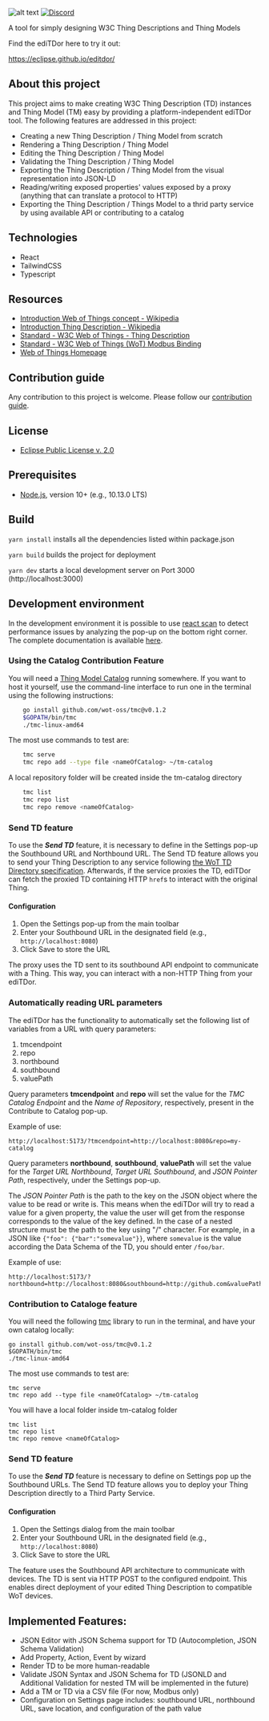 ![alt text](https://github.com/eclipse/editdor/blob/master/logo/1585_ediTDor_logo.png "ediTDor logo")
[![Discord](https://img.shields.io/badge/Discord-7289DA?logo=discord&logoColor=white&label=WoT-CG-Discord)](https://discord.com/channels/1081253871688622181/1359286591100817549)

A tool for simply designing W3C Thing Descriptions and Thing Models

Find the ediTDor here to try it out:

https://eclipse.github.io/editdor/

## About this project

This project aims to make creating W3C Thing Description (TD) instances and Thing Model (TM) easy by providing a platform-independent ediTDor tool. The following features are addressed in this project:

- Creating a new Thing Description / Thing Model from scratch
- Rendering a Thing Description / Thing Model
- Editing the Thing Description / Thing Model
- Validating the Thing Description / Thing Model
- Exporting the Thing Description / Thing Model from the visual representation into JSON-LD
- Reading/writing exposed properties' values exposed by a proxy (anything that can translate a protocol to HTTP)
- Exporting the Thing Description / Things Model to a thrid party service by using available API or contributing to a catalog

## Technologies

- React
- TailwindCSS
- Typescript

## Resources

- [Introduction Web of Things concept - Wikipedia](https://en.wikipedia.org/wiki/Web_of_Things)
- [Introduction Thing Description - Wikipedia](https://en.wikipedia.org/wiki/Thing_Description)
- [Standard - W3C Web of Things - Thing Description](https://www.w3.org/TR/2023/REC-wot-thing-description11-20231205/)
- [Standard - W3C Web of Things (WoT) Modbus Binding](https://w3c.github.io/wot-binding-templates/bindings/protocols/modbus)
- [Web of Things Homepage](https://www.w3.org/WoT/)

## Contribution guide

Any contribution to this project is welcome.
Please follow our [contribution guide](./CONTRIBUTING.md).

## License

- [Eclipse Public License v. 2.0](http://www.eclipse.org/legal/epl-2.0)

## Prerequisites

- [Node.js](https://nodejs.org/), version 10+ (e.g., 10.13.0 LTS)

## Build

`yarn install` installs all the dependencies listed within package.json

`yarn build` builds the project for deployment

`yarn dev` starts a local development server on Port 3000 (http://localhost:3000)

## Development environment

In the development environment it is possible to use [react scan](https://react-scan.com/) to detect performance issues by analyzing the pop-up on the bottom right corner. The complete documentation is available [here](https://github.com/aidenybai/react-scan#readme).

### Using the Catalog Contribution Feature

You will need a [Thing Model Catalog](https://github.com/wot-oss/tmc) running somewhere. If you want to host it yourself, use the command-line interface to run one in the terminal using the following instructions:

```bash
    go install github.com/wot-oss/tmc@v0.1.2
    $GOPATH/bin/tmc
    ./tmc-linux-amd64
```

The most use commands to test are:

```bash
    tmc serve
    tmc repo add --type file <nameOfCatalog> ~/tm-catalog
```

A local repository folder will be created inside the tm-catalog directory

```bash
    tmc list
    tmc repo list
    tmc repo remove <nameOfCatalog>
```

### Send TD feature

To use the **_Send TD_** feature, it is necessary to define in the Settings pop-up the Southbound URL and Northbound URL. The Send TD feature allows you to send your Thing Description to any service following [the WoT TD Directory specification](https://www.w3.org/TR/wot-discovery/#exploration-directory-api-things).
Afterwards, if the service proxies the TD, ediTDor can fetch the proxied TD containing HTTP `href`s to interact with the original Thing.

#### Configuration

1. Open the Settings pop-up from the main toolbar
2. Enter your Southbound URL in the designated field (e.g., `http://localhost:8080`)
3. Click Save to store the URL

The proxy uses the TD sent to its southbound API endpoint to communicate with a Thing. This way, you can interact with a non-HTTP Thing from your ediTDor.

### Automatically reading URL parameters

The ediTDor has the functionality to automatically set the following list of variables from a URL with query parameters:

1. tmcendpoint
2. repo
3. northbound
4. southbound
5. valuePath

Query parameters **tmcendpoint** and **repo** will set the value for the _TMC Catalog Endpoint_ and the _Name of Repository_, respectively, present in the Contribute to Catalog pop-up.

Example of use:

    http://localhost:5173/?tmcendpoint=http://localhost:8080&repo=my-catalog

Query parameters **northbound**, **southbound**, **valuePath** will set the value for the _Target URL Northbound_, _Target URL Southbound_, and _JSON Pointer Path_, respectively, under the Settings pop-up.

The _JSON Pointer Path_ is the path to the key on the JSON object where the value to be read or write is. This means when the ediTDor will try to read a value for a given property, the value the user will get from the response corresponds to the value of the key defined. In the case of a nested structure must be the path to the key using "/" character.
For example, in a JSON like `{"foo": {"bar":"somevalue"}}`, where `somevalue` is the value according the Data Schema of the TD, you should enter `/foo/bar`.

Example of use:

    http://localhost:5173/?northbound=http://localhost:8080&southbound=http://github.com&valuePath=/value

### Contribution to Cataloge feature

You will need the following [tmc]() library to run in the terminal, and have your own catalog locally:

    go install github.com/wot-oss/tmc@v0.1.2
    $GOPATH/bin/tmc
    ./tmc-linux-amd64

The most use commands to test are:

    tmc serve
    tmc repo add --type file <nameOfCatalog> ~/tm-catalog

You will have a local folder inside tm-catalog folder

    tmc list
    tmc repo list
    tmc repo remove <nameOfCatalog>

### Send TD feature

To use the **_Send TD_** feature is necessary to define on Settings pop up the Southbound URLs. The Send TD feature allows you to deploy your Thing Description directly to a Third Party Service.

#### Configuration

1. Open the Settings dialog from the main toolbar
2. Enter your Southbound URL in the designated field (e.g., `http://localhost:8080`)
3. Click Save to store the URL

The feature uses the Southbound API architecture to communicate with devices. The TD is sent via HTTP POST to the configured endpoint. This enables direct deployment of your edited Thing Description to compatible WoT devices.

## Implemented Features:

- JSON Editor with JSON Schema support for TD (Autocompletion, JSON Schema Validation)
- Add Property, Action, Event by wizard
- Render TD to be more human-readable
- Validate JSON Syntax and JSON Schema for TD (JSONLD and Additional Validation for nested TM will be implemented in the future)
- Add a TM or TD via a CSV file (For now, Modbus only)
- Configuration on Settings page includes: southbound URL, northbound URL, save location, and configuration of the path value
